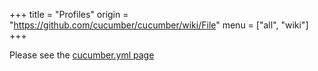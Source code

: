 +++
title = "Profiles"
origin = "https://github.com/cucumber/cucumber/wiki/File"
menu = ["all", "wiki"]
+++

Please see the [cucumber.yml page](http://wiki.github.com/cucumber/cucumber/cucumber.yml)
